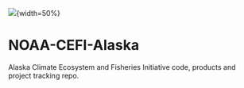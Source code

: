
![]("figs/ACT_final.png"){width=50%}

# NOAA-CEFI-Alaska
Alaska Climate Ecosystem and Fisheries Initiative code, products and project tracking repo.
